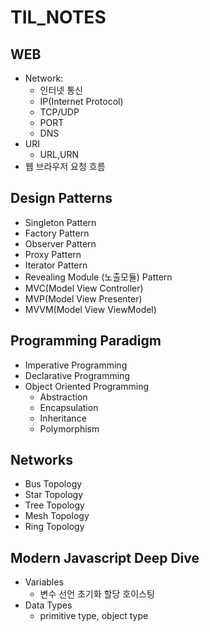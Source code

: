 # TIL_NOTES

## WEB 
- Network:
  - 인터넷 통신
  - IP(Internet Protocol)
  - TCP/UDP
  - PORT 
  - DNS
- URI
  - URL,URN
- 웹 브라우저 요청 흐름

## Design Patterns 
 - Singleton Pattern 
 - Factory Pattern 
 - Observer Pattern
 - Proxy Pattern
 - Iterator Pattern 
 - Revealing Module (노출모듈) Pattern
 - MVC(Model View Controller)
 - MVP(Model View Presenter)
 - MVVM(Model View ViewModel)


 ## Programming Paradigm
  - Imperative Programming 
  - Declarative Programming 
  - Object Oriented Programming  
    - Abstraction
    - Encapsulation
    - Inheritance
    - Polymorphism

 ## Networks
 - Bus Topology 
 - Star Topology 
 - Tree Topology 
 - Mesh Topology 
 - Ring Topology

  ## Modern Javascript Deep Dive
   - Variables 
     - 변수 선언 초기화 할당 호이스팅
   - Data Types
     - primitive type, object type
